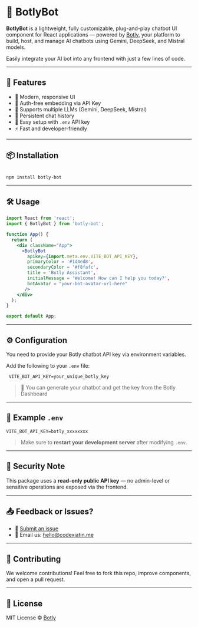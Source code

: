 # 🧠 BotlyBot

**BotlyBot** is a lightweight, fully customizable, plug-and-play chatbot UI component for React applications — powered by [Botly](https://botly.codexjatin.me), your platform to build, host, and manage AI chatbots using Gemini, DeepSeek, and Mistral models.

Easily integrate your AI bot into any frontend with just a few lines of code.

---

## 🚀 Features

- 🎨 Modern, responsive UI
- 🔐 Auth-free embedding via API Key
- 🤖 Supports multiple LLMs (Gemini, DeepSeek, Mistral)
- 💬 Persistent chat history
- 🔌 Easy setup with `.env` API key
- ⚡ Fast and developer-friendly

---

## 📦 Installation

```bash

npm install botly-bot

````

---

## 🛠️ Usage

```jsx
import React from 'react';
import { BotlyBot } from 'botly-bot';

function App() {
  return (
    <div className="App">
      <BotlyBot
        apikey={import.meta.env.VITE_BOT_API_KEY},
        primaryColor = '#1d4ed8',
        secondaryColor = '#f8fafc',
        title = 'Botly Assistant',
        initialMessage = 'Welcome! How can I help you today?',
        botAvatar = "your-bot-avatar-url-here"
       />
    </div>
  );
}

export default App;
```

---

## ⚙️ Configuration

You need to provide your Botly chatbot API key via environment variables.

Add the following to your `.env` file:

```
 VITE_BOT_API_KEY=your_unique_botly_key
```

> 🔑 You can generate your chatbot and get the key from the Botly Dashboard

---

## 📁 Example `.env`

```
VITE_BOT_API_KEY=botly_xxxxxxxx
```

> Make sure to **restart your development server** after modifying `.env`.

---

## 🔐 Security Note

This package uses a **read-only public API key** — no admin-level or sensitive operations are exposed via the frontend.

---

## 📤 Feedback or Issues?

* 💬 [Submit an issue](https://github.com/CODExJATIN/botly-backend-workingrepo/issues)
* 📧 Email us: [hello@codexjatin.me](mailto:hello@codexjatin.me)

---

## 🤝 Contributing

We welcome contributions!
Feel free to fork this repo, improve components, and open a pull request.

---

## 📄 License

MIT License © [Botly](https://botly.codexjatin.me)
```
